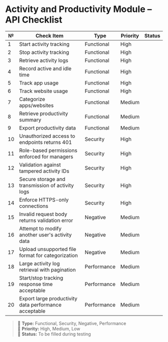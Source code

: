 # Activity and Productivity Module – API Checklist

| №  | Check Item                                             | Type        | Priority | Status |
|----|---------------------------------------------------------|-------------|----------|--------|
| 1  | Start activity tracking                                 | Functional  | High     |        |
| 2  | Stop activity tracking                                  | Functional  | High     |        |
| 3  | Retrieve activity logs                                  | Functional  | High     |        |
| 4  | Record active and idle time                             | Functional  | High     |        |
| 5  | Track app usage                                         | Functional  | High     |        |
| 6  | Track website usage                                     | Functional  | High     |        |
| 7  | Categorize apps/websites                                | Functional  | Medium   |        |
| 8  | Retrieve productivity summary                           | Functional  | Medium   |        |
| 9  | Export productivity data                                | Functional  | Medium   |        |
| 10 | Unauthorized access to endpoints returns 401            | Security    | High     |        |
| 11 | Role-based permissions enforced for managers            | Security    | High     |        |
| 12 | Validation against tampered activity IDs                | Security    | High     |        |
| 13 | Secure storage and transmission of activity logs        | Security    | High     |        |
| 14 | Enforce HTTPS-only connections                          | Security    | High     |        |
| 15 | Invalid request body returns validation error           | Negative    | Medium   |        |
| 16 | Attempt to modify another user's activity data          | Negative    | Medium   |        |
| 17 | Upload unsupported file format for categorization       | Negative    | Medium   |        |
| 18 | Large activity log retrieval with pagination            | Performance | Medium   |        |
| 19 | Start/stop tracking response time acceptable            | Performance | Medium   |        |
| 20 | Export large productivity data performance acceptable   | Performance | Medium   |        |

> 🔹 **Type:** Functional, Security, Negative, Performance  
> 🔸 **Priority:** High, Medium, Low  
> 🔘 **Status:** To be filled during testing